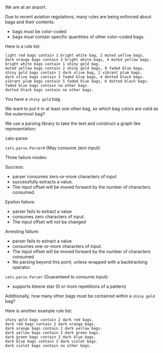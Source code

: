 We are at an airport.

Due to recent aviation regulations,
many rules are being enforced about bags and their contents:
- bags must be color-coded
- bags must contain specific quantities of
  other color-coded bags.

Here is a rule list:
```
light red bags contain 1 bright white bag, 2 muted yellow bags.
dark orange bags contain 3 bright white bags, 4 muted yellow bags.
bright white bags contain 1 shiny gold bag.
muted yellow bags contain 2 shiny gold bags, 9 faded blue bags.
shiny gold bags contain 1 dark olive bag, 2 vibrant plum bags.
dark olive bags contain 3 faded blue bags, 4 dotted black bags.
vibrant plum bags contain 5 faded blue bags, 6 dotted black bags.
faded blue bags contain no other bags.
dotted black bags contain no other bags.
```

You have a `shiny gold` bag.

We want to put it in at least one other bag,
so which bag colors are valid as the outermost bag?

We use a parsing library to take the text and
construct a graph like representation:

cats-parse:

`cats.parse.Parser0` (May consume zero input):

Three failure modes:

Success:
- parser consumes zero-or-more characters of input
- successfully extracts a value.
- The input offset will be moved forward by the number of characters consumed.

Epsilon failure:
- parser fails to extract a value
- consumes zero characters of input.
- The input offset will not be changed

Arresting failure:
- parser fails to extract a value
- consumes one-or-more characters of input.
- The input offset will be moved forward by the number of characters consumed
- No parsing beyond this point, unless wrapped with a backtracking operator.

`cats.parse.Parser` (Guaranteed to consume input):

- supports kleene star
  (0 or more repetitions of a pattern)



















Additionally, how many other bags must be
contained within a `shiny gold` bag?

Here is another example rule list:
```
shiny gold bags contain 2 dark red bags.
dark red bags contain 2 dark orange bags.
dark orange bags contain 2 dark yellow bags.
dark yellow bags contain 2 dark green bags.
dark green bags contain 2 dark blue bags.
dark blue bags contain 2 dark violet bags.
dark violet bags contain no other bags.
```
